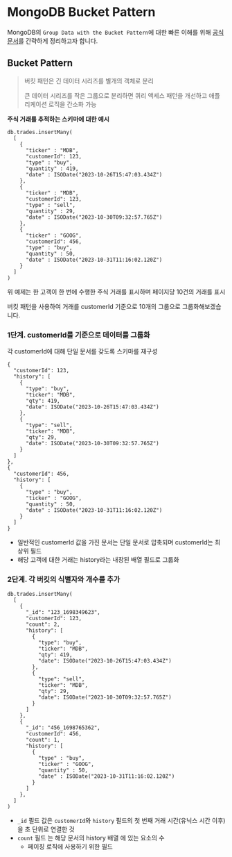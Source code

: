# MongoDB Bucket Pattern

MongoDB의 `Group Data with the Bucket Pattern`에 대한 빠른 이해를 위해 [공식 문서](https://www.mongodb.com/docs/manual/data-modeling/design-patterns/group-data/bucket-pattern/)를 간략하게 정리하고자 합니다.

## Bucket Pattern

> 버킷 패턴은 긴 데이터 시리즈를 별개의 객체로 분리
>
> 큰 데이터 시리즈를 작은 그룹으로 분리하면 쿼리 액세스 패턴을 개선하고 애플리케이션 로직을 간소화 가능

**주식 거래를 추적하는 스키마에 대한 예시**

```mongodb
db.trades.insertMany(
  [
    {
      "ticker" : "MDB",
      "customerId": 123,
      "type" : "buy",
      "quantity" : 419,
      "date" : ISODate("2023-10-26T15:47:03.434Z")
    },
    {
      "ticker" : "MDB",
      "customerId": 123,
      "type" : "sell",
      "quantity" : 29,
      "date" : ISODate("2023-10-30T09:32:57.765Z")
    },
    {
      "ticker" : "GOOG",
      "customerId": 456,
      "type" : "buy",
      "quantity" : 50,
      "date" : ISODate("2023-10-31T11:16:02.120Z")
    }
  ]
)
```

위 예제는 한 고객이 한 번에 수행한 주식 거래를 표시하며 페이지당 10건의 거래를 표시

버킷 패턴을 사용하여 거래를 customerId 기준으로 10개의 그룹으로 그룹화해보겠습니다.

### 1단계. customerId를 기준으로 데이터를 그룹화

각 customerId에 대해 단일 문서를 갖도록 스키마를 재구성

```mongodb
{
  "customerId": 123,
  "history": [
    {
      "type": "buy",
      "ticker": "MDB",
      "qty": 419,
      "date": ISODate("2023-10-26T15:47:03.434Z")
    },
    {
      "type": "sell",
      "ticker": "MDB",
      "qty": 29,
      "date": ISODate("2023-10-30T09:32:57.765Z")
    }
  ]
},
{
  "customerId": 456,
  "history": [
    {
      "type" : "buy",
      "ticker" : "GOOG",
      "quantity" : 50,
      "date" : ISODate("2023-10-31T11:16:02.120Z")
    }
  ]
}
```

- 일반적인 customerId 값을 가진 문서는 단일 문서로 압축되며 customerId는 최상위 필드
- 해당 고객에 대한 거래는 history라는 내장된 배열 필드로 그룹화

### 2단계. 각 버킷의 식별자와 개수를 추가

```mongodb
db.trades.insertMany(
  [
    {
      "_id": "123_1698349623",
      "customerId": 123,
      "count": 2,
      "history": [
        {
          "type": "buy",
          "ticker": "MDB",
          "qty": 419,
          "date": ISODate("2023-10-26T15:47:03.434Z")
        },
        {
          "type": "sell",
          "ticker": "MDB",
          "qty": 29,
          "date": ISODate("2023-10-30T09:32:57.765Z")
        }
      ]
    },
    {
      "_id": "456_1698765362",
      "customerId": 456,
      "count": 1,
      "history": [
        {
          "type" : "buy",
          "ticker" : "GOOG",
          "quantity" : 50,
          "date" : ISODate("2023-10-31T11:16:02.120Z")
        }
      ]
    },
  ]
)
```

- `_id` 필드 값은 `customerId`와 `history` 필드의 첫 번째 거래 시간(유닉스 시간 이후)을 초 단위로 연결한 것
- `count` 필드 는 해당 문서의 history 배열 에 있는 요소의 수
  - 페이징 로직에 사용하기 위한 필드

